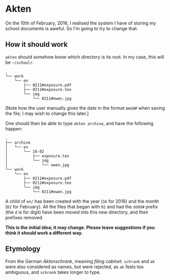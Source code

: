 Akten
=====

On the 10th of February, 2016, I realised the system I have of storing my
school documents is aweful. So I'm going to try to change that.

How it should work
------------------

`akten` should somehow know which directory is its root. In my case, this will
be `~/school/`.

```
.
└── work
    └── en
        ├── 0211#exposure.pdf
        ├── 0211#exposure.tex
        └── img
            └── 0211#owen.jpg
```
			
[Note how the user manually gives the date in the format `mmdd#` when saving the
file; I may wish to change this later.]

One should then be able to type `akten archive`, and have the following happen:

```
.
├── archive
│   └── en
│       └── 16-02
│           ├── exposure.tex
│           └── img
│               └── owen.jpg
└── work
    └── en
        ├── 0211#exposure.pdf
        ├── 0211#exposure.tex
        └── img
            └── 0211#owen.jpg
```

A child of `en/` has been created with the year (`16` for 2016) and the month
(`02` for February). All the files that began with `02` and had the `dddd#`
prefix (the `d` is for digit) have been moved into this new directory, and
their prefixes removed.

**This is the initial idea; it may change. Please leave suggestions if you think
it should work a different way.**


Etymology
---------

From the German *Aktenschrank*, meaning *filing cabinet*. `schrank` and `ak`
were also considered as names, but were rejected, as `ak` feels too ambiguous,
and `schrank` takes longer to type.
